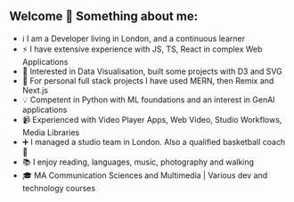 ## Welcome 👋 Something about me:
- ℹ️ I am a Developer living in London, and a continuous learner
- ⚡ I have extensive experience with JS, TS, React in complex Web Applications
- 🌱 Interested in Data Visualisation, built some projects with D3 and SVG
- 🌱 For personal full stack projects I have used MERN, then Remix and Next.js
- 💡 Competent in Python with ML foundations and an interest in GenAI applications
- 📹 Experienced with Video Player Apps, Web Video, Studio Workflows, Media Libraries
- ➕ I managed a studio team in London. Also a qualified basketball coach 🏀
- 📚 I enjoy reading, languages, music, photography and walking
- 🎓 MA Communication Sciences and Multimedia | Various dev and technology courses
<!--
<p>
    <a href="https://www.codewars.com/users/tekami" target="_blank" rel="noreferrer">
        <img src="https://github.r2v.ch/codewars?user=tekami&name=true&top_languages=true&hide_clan=true&animation=true" alt="codewars profile"/>
    </a>
</p>
-->
<!--
**kinolag/kinolag** is a ✨ _special_ ✨ repository because its `README.md` (this file) appears on your GitHub profile.

Here are some ideas to get you started:

- 🔭 I’m currently working on ...
- 🌱 I’m currently learning ...
- 👯 I’m looking to collaborate on ...
- 🤔 I’m looking for help with ...
- 💬 Ask me about ...
- 📫 How to reach me: ...
- 😄 Pronouns: ...
- ⚡ Fun fact: ...
-->
